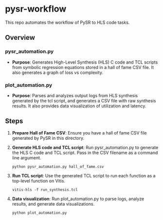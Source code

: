 # pysr-workflow

This repo automates the workflow of PySR to HLS code tasks.

## Overview

### pysr_automation.py
- **Purpose**: Generates High-Level Synthesis (HLS) C code and TCL scripts from symbolic regression equations stored in a hall of fame CSV file. It also generates a graph of loss vs complexity.

### plot_automation.py
- **Purpose**: Parses and analyzes output logs from HLS synthesis generated by the tcl script, and generates a CSV file with raw synthesis results. It also provides data visualization of utilization and latency.

## Steps
1. **Prepare Hall of Fame CSV**: Ensure you have a hall of fame CSV file generated by PySR in this directory.
2. **Generate HLS code and TCL script**: Run pysr_automation.py to generate the HLS C code and TCL script. Pass in the CSV filename as a command line argument.

    `python pysr_automation.py hall_of_fame.csv`

3. **Run TCL script**: Use the generated TCL script to run each function as a top-level function on Vitis.

    `vitis-hls -f run_synthesis.tcl`

4. **Data visualization**: Run plot_automation.py to parse logs, analyze results, and generate data visualizations.

    `python plot_automation.py`
